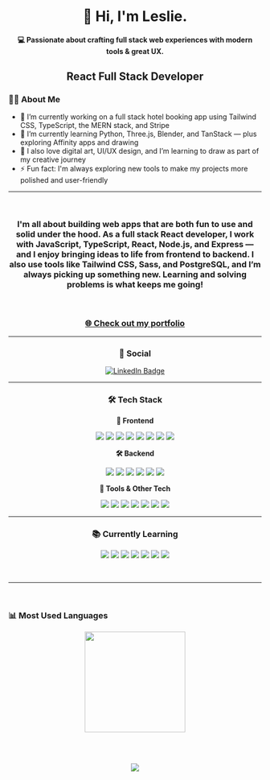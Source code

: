 <h1 align="center">👋 Hi, I'm Leslie.</h1>

<h4 align="center">💻 Passionate about crafting full stack web experiences with modern tools & great UX.</h4>

<h2 align="center">React Full Stack Developer</h2>

### 👩‍💻 About Me

- 🔭 I’m currently working on a full stack hotel booking app using Tailwind CSS, TypeScript, the MERN stack, and Stripe  
- 🌱 I’m currently learning Python, Three.js, Blender, and TanStack — plus exploring Affinity apps and drawing  
- 🎨 I also love digital art, UI/UX design, and I’m learning to draw as part of my creative journey  
- ⚡ Fun fact: I'm always exploring new tools to make my projects more polished and user-friendly  

---

<br>

<h3 align="center">
I'm all about building web apps that are both fun to use and solid under the hood. As a full stack React developer, I work with JavaScript, TypeScript, React, Node.js, and Express — and I enjoy bringing ideas to life from frontend to backend. I also use tools like Tailwind CSS, Sass, and PostgreSQL, and I’m always picking up something new. Learning and solving problems is what keeps me going!
</h3>

<br>

<h3 align="center">
  <a href="https://leslie-lopez-anaya.netlify.app/" target="_blank">
    🌐 Check out my portfolio
  </a>
</h3>

---

<h3 align="center">📱 Social</h3>

<p align="center">
  <a href="https://www.linkedin.com/in/leslie-lopez-anaya-1315lcla2125/">
    <img src="https://img.shields.io/badge/%20LinkedIn-0A66C2?style=plastic&logo=linkedin&logoColor=white" alt="LinkedIn Badge"/>
  </a>
</p>

---


<h3 align="center">🛠️ Tech Stack</h3>

<p align="center"><b>🧩 Frontend</b></p>

<p align="center">
  <img src="https://img.shields.io/badge/CSS3-1572B6?style=plastic&logo=css3&logoColor=white" />
  <img src="https://img.shields.io/badge/JavaScript-F7DF1E?style=plastic&logo=javascript&logoColor=black" />
  <img src="https://img.shields.io/badge/TypeScript-3178C6?style=plastic&logo=typescript&logoColor=white" />
  <img src="https://img.shields.io/badge/React-61DAFB?style=plastic&logo=react&logoColor=black" />
  <img src="https://img.shields.io/badge/Tailwind_CSS-38B2AC?style=plastic&logo=tailwind-css&logoColor=white" />
  <img src="https://img.shields.io/badge/SASS-CC6699?style=plastic&logo=sass&logoColor=white" />
  <img src="https://img.shields.io/badge/Shadcn_UI-111827?style=plastic" />
  <img src="https://img.shields.io/badge/Playwright-2EAD33?style=plastic&logo=playwright&logoColor=white" />
</p>

<p align="center"><b>🛠️ Backend</b></p>

<p align="center">
  <img src="https://img.shields.io/badge/Node.js-339933?style=plastic&logo=node.js&logoColor=white" />
  <img src="https://img.shields.io/badge/Express.js-000000?style=plastic&logo=express&logoColor=white" />
  <img src="https://img.shields.io/badge/PostgreSQL-4169E1?style=plastic&logo=postgresql&logoColor=white" />
  <img src="https://img.shields.io/badge/MongoDB-47A248?style=plastic&logo=mongodb&logoColor=white" />
  <img src="https://img.shields.io/badge/Firebase-FFCA28?style=plastic&logo=firebase&logoColor=black" />
  <img src="https://img.shields.io/badge/Prisma-2D3748?style=plastic&logo=prisma&logoColor=white" />
</p>

<p align="center"><b>🧰 Tools & Other Tech</b></p>

<p align="center">
  <img src="https://img.shields.io/badge/Git-F05032?style=plastic&logo=git&logoColor=white" />
  <img src="https://img.shields.io/badge/VS_Code-007ACC?style=plastic&logo=visual-studio-code&logoColor=white" />
  <img src="https://img.shields.io/badge/Photoshop-31A8FF?style=plastic&logo=adobe-photoshop&logoColor=white" />
  <img src="https://img.shields.io/badge/Illustrator-FF9A00?style=plastic&logo=adobe-illustrator&logoColor=white" />
  <img src="https://img.shields.io/badge/InDesign-FF3366?style=plastic&logo=adobe-indesign&logoColor=white" />
  <img src="https://img.shields.io/badge/ChatGPT-00A67E?style=plastic&logo=openai&logoColor=white" />
  <img src="https://img.shields.io/badge/GitHub_Copilot-181717?style=plastic&logo=githubcopilot&logoColor=white" />
</p>

---

<h3 align="center">📚 Currently Learning</h3>

<p align="center">
  <img src="https://img.shields.io/badge/Python-3776AB?style=plastic&logo=python&logoColor=white" />
  <img src="https://img.shields.io/badge/Three.js-000000?style=plastic&logo=three.js&logoColor=white" />
  <img src="https://img.shields.io/badge/TanStack_Queries-FF4154?style=plastic&logo=react-query&logoColor=white" />
  <img src="https://img.shields.io/badge/Blender-F5792A?style=plastic&logo=blender&logoColor=white" />
  <img src="https://img.shields.io/badge/Affinity_Photo-7E4DD2?style=plastic&logo=affinityphoto&logoColor=white" />
  <img src="https://img.shields.io/badge/Affinity_Designer-1B72BE?style=plastic&logo=affinitydesigner&logoColor=white" />
  <img src="https://img.shields.io/badge/Affinity_Publisher-C9284D?style=plastic&logo=affinitypublisher&logoColor=white" />
</p>


<br>

---

<br>

### 📊 Most Used Languages

<p align="center">
  <img height="200" src="https://github-readme-stats.vercel.app/api/top-langs?username=LeslieLopez25&theme=holi&layout=compact&langs_count=8&card_width=320" />
</p>

<br><br>

<p align="center">
  <a href="https://git.io/streak-stats">
    <img src="https://streak-stats.demolab.com/?user=LeslieLopez25&theme=holi-theme" />
  </a>
</p>

<!---
LeslieLopez25/LeslieLopez25 is a ✨ special ✨ repository because its `README.md` (this file) appears on your GitHub profile.
You can click the Preview link to take a look at your changes.
--->
